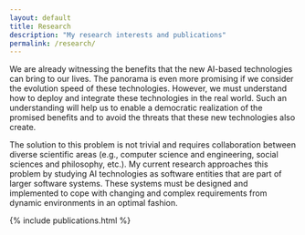 ```yaml
---
layout: default
title: Research
description: "My research interests and publications"
permalink: /research/
---
```


<p>
   We are already witnessing the benefits that the new AI-based technologies can bring to our lives. 
   The panorama is even more promising if we consider the evolution speed of these technologies. 
   However, we must understand how to deploy and integrate these technologies in the real world. Such an 
   understanding will help us to enable a democratic realization of the promised benefits and to avoid the 
   threats that these new technologies also create. 
</p>
<p>
   The solution to this problem is not trivial and requires collaboration between diverse scientific areas 
   (e.g., computer science and engineering, social sciences and philosophy, etc.). My current research approaches 
   this problem by studying AI technologies as software entities that are part of larger software systems. 
   These systems must be designed and implemented to cope with changing and complex requirements from dynamic 
   environments in an optimal fashion.
</p>

{% include publications.html %}
